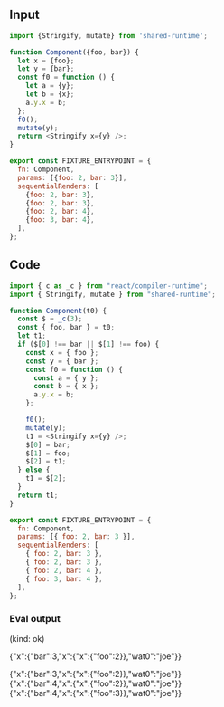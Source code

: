 
## Input

```javascript
import {Stringify, mutate} from 'shared-runtime';

function Component({foo, bar}) {
  let x = {foo};
  let y = {bar};
  const f0 = function () {
    let a = {y};
    let b = {x};
    a.y.x = b;
  };
  f0();
  mutate(y);
  return <Stringify x={y} />;
}

export const FIXTURE_ENTRYPOINT = {
  fn: Component,
  params: [{foo: 2, bar: 3}],
  sequentialRenders: [
    {foo: 2, bar: 3},
    {foo: 2, bar: 3},
    {foo: 2, bar: 4},
    {foo: 3, bar: 4},
  ],
};

```

## Code

```javascript
import { c as _c } from "react/compiler-runtime";
import { Stringify, mutate } from "shared-runtime";

function Component(t0) {
  const $ = _c(3);
  const { foo, bar } = t0;
  let t1;
  if ($[0] !== bar || $[1] !== foo) {
    const x = { foo };
    const y = { bar };
    const f0 = function () {
      const a = { y };
      const b = { x };
      a.y.x = b;
    };

    f0();
    mutate(y);
    t1 = <Stringify x={y} />;
    $[0] = bar;
    $[1] = foo;
    $[2] = t1;
  } else {
    t1 = $[2];
  }
  return t1;
}

export const FIXTURE_ENTRYPOINT = {
  fn: Component,
  params: [{ foo: 2, bar: 3 }],
  sequentialRenders: [
    { foo: 2, bar: 3 },
    { foo: 2, bar: 3 },
    { foo: 2, bar: 4 },
    { foo: 3, bar: 4 },
  ],
};

```
      
### Eval output
(kind: ok) <div>{"x":{"bar":3,"x":{"x":{"foo":2}},"wat0":"joe"}}</div>
<div>{"x":{"bar":3,"x":{"x":{"foo":2}},"wat0":"joe"}}</div>
<div>{"x":{"bar":4,"x":{"x":{"foo":2}},"wat0":"joe"}}</div>
<div>{"x":{"bar":4,"x":{"x":{"foo":3}},"wat0":"joe"}}</div>